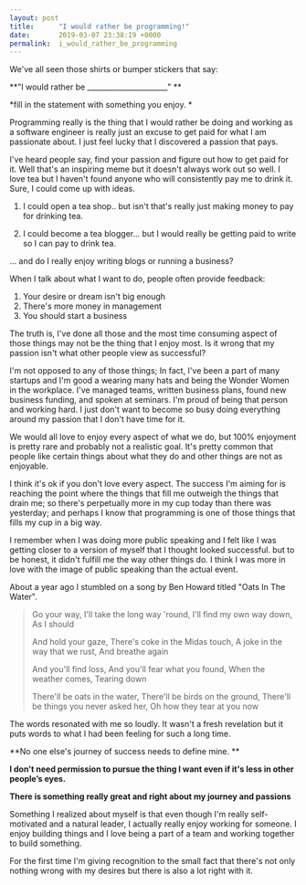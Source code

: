 ```yaml
---
layout: post
title:      "I would rather be programming!"
date:       2019-03-07 23:38:19 +0000
permalink:  i_would_rather_be_programming
---
```



We've all seen those shirts or bumper stickers that say:

**"I would rather be ______________________" **

*fill in the statement with something you enjoy. *

Programming really is the thing that I would rather be doing and working as a software engineer is really just an excuse to get paid for what I am passionate about. I just feel lucky that I discovered a passion that pays.

I've heard people say, find your passion and figure out how to get paid for it. Well that's an inspiring meme but it doesn't always work out so well. I love tea but I haven't found anyone who will consistently pay me to drink it. Sure, I could come up with ideas. 

1. I could open a tea shop.. but isn't that's really just making money to pay for drinking tea.

2. I could become a tea blogger... but I would really be getting paid to write so I can pay to drink tea.

... and do I really enjoy writing blogs or running a business?

When I talk about what I want to do, people often provide feedback:

1. Your desire or dream isn't big enough
2. There's more money in management
3. You should start a business

The truth is, I've done all those and the most time consuming aspect of those things may not be the thing that I enjoy most. Is it wrong that my passion isn't what other people view as successful?  

I'm not opposed to any of those things; In fact, I've been a part of many startups and I'm good a wearing many hats and being the Wonder Women in the workplace. I've managed teams, written business plans, found new business funding, and spoken at seminars. I'm proud of being that person and working hard. I just don't want to become so busy doing everything around my passion that I don't have time for it.

We would all love to enjoy every aspect of what we do, but 100% enjoyment is pretty rare and probably not a realistic goal. It's pretty common that people like certain things about what they do and other things are not as enjoyable. 

I think it's ok if you don't love every aspect. The success I'm aiming for is reaching the point where the things that fill me outweigh the things that drain me; so there's perpetually more in my cup today than there was yesterday; and perhaps I know that programming is one of those things that fills my cup in a big way.

I remember when I was doing more public speaking and I felt like I was getting closer to a version of myself that I thought looked successful. but to be honest, it didn't fulfill me the way other things do. I think I was more in love with the image of public speaking than the actual event. 

About a year ago I stumbled on a song by Ben Howard titled "Oats In The Water". 

> Go your way,
> I'll take the long way 'round,
> I'll find my own way down,
> As I should
> 
> And hold your gaze,
> There's coke in the Midas touch,
> A joke in the way that we rust,
> And breathe again
> 
> And you'll find loss,
> And you'll fear what you found,
> When the weather comes,
> Tearing down
>  
> There'll be oats in the water,
> There'll be birds on the ground,
> There'll be things you never asked her,
> Oh how they tear at you now

The words resonated with me so loudly. It wasn't a fresh revelation but it puts words to what I had been feeling for such a long time. 

**No one else's journey of success needs to define mine. **

**I don't need permission to pursue the thing I want even if it's less in other people’s eyes.**

**There is something really great and right about my journey and passions**

Something I realized about myself is that even though I'm really self-motivated and a natural leader, I actually really enjoy working for someone. I enjoy building things and I love being a part of a team and working together to build something.

For the first time I'm giving recognition to the small fact that there's not only nothing wrong with my desires but there is also a lot right with it.

